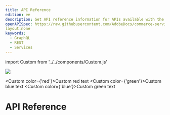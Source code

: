 ```yaml
---
title: API Reference
edition: ee
description: Get API reference information for APIs available with the composable catalog data model.
openAPISpec: https://raw.githubusercontent.com/AdobeDocs/commerce-services/refs/heads/composable-catalog-data-model-nav/src/openapi/data-ingestion-schema-v1.yaml
layout:none
keywords:
  - GraphQL
  - REST
  - Services
---
```


import Custom from '../../components/Custom.js'

![](../hero-illustration.png)

<Custom color={'red'}>Custom red text</Custom>
<Custom color={'green'}>Custom blue text</Custom>
<Custom color={'blue'}>Custom green text</Custom>

# API Reference

<RedoclyAPIBlock src="https://raw.githubusercontent.com/AdobeDocs/commerce-services/refs/heads/composable-catalog-data-model-nav/src/openapi/data-ingestion-schema-v1.yaml" width="600px" disableSidebar hideTryItPanel>
